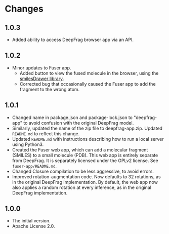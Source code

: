 Changes
=======

1.0.3
-----

* Added ability to access DeepFrag browser app via an API.

1.0.2
-----

* Minor updates to Fuser app.
  * Added button to view the fused molecule in the browser, using the
    [smilesDrawer library](https://github.com/reymond-group/smilesDrawer).
  * Corrected bug that occasionally caused the Fuser app to add the fragment to
    the wrong atom.

1.0.1
-----

* Changed name in package.json and package-lock.json to "deepfrag-app" to
  avoid confusion with the original DeepFrag model.
* Similarly, updated the name of the zip file to deepfrag-app.zip. Updated
  `README.md` to reflect this change.
* Updated `README.md` with instructions describing how to run a local server
  using Python3.
* Created the Fuser web app, which can add a molecular fragment (SMILES) to a
  small molecule (PDB). This web app is entirely separate from DeepFrag. It is
  separately licensed under the GPLv2 license. See `fuser-app/README.md`.
* Changed Closure compilation to be less aggressive, to avoid errors.
* Improved rotation-augmentation code. Now defaults to 32 rotations, as in the
  original DeepFrag implementation. By default, the web app now also applies a
  random rotation at every inference, as in the original DeepFrag
  implementation.

1.0.0
-----

* The initial version.
* Apache License 2.0.
